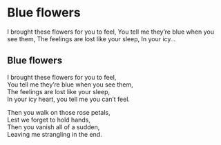 # Blue flowers

I brought these flowers for you to feel, You tell me they’re blue when you see them, The feelings are lost like your sleep, In your icy…

## Blue flowers <a id="1947"></a>

I brought these flowers for you to feel,  
You tell me they’re blue when you see them,  
The feelings are lost like your sleep,  
In your icy heart, you tell me you can’t feel.

Then you walk on those rose petals,  
Lest we forget to hold hands,  
Then you vanish all of a sudden,  
Leaving me strangling in the end.

